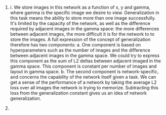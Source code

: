 1. i.
  We store images in this network as a function of x, y and gamma, where gamma is the specific image
  we desire to view.
  Generalization in this task means the ability to store more than one image successfully. It's
  limited by the capacity of the network, as well as the difference required by adjacent images in the
  gamma space: the more differences between adjacent images, the more difficult it is for the network to
  to store the images.
  A full expression of the concept of generalization therefore has two components:
  a. One component is based on hyperparameters such as the number of images and the difference between adjacent
  images in the gamma space. We could try to express this component as the sum of L2 deltas between adjacent
  imaged in the gamma space. This component is constant per number of images and layout in gamma space.
  b. The second component is network-specific, and concerns the capability of the network itself given a task.
  We can get a sense of the performance of a network by taking the average L2 loss over all images the network
  is trying to memorize. Subtracting this loss from the generalization constant gives us an idea of network
  generalization.

2.
  
  
  

   
   
